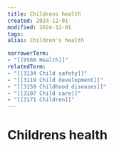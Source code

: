 ```yaml
---
title: Childrens health
created: 2024-12-01
modified: 2024-12-01
tags: 
alias: Children's health

narrowerTerm:
- "[[9568 Health]]"
relatedTerm:
- "[[3134 Child safety]]"
- "[[3119 Child development]]"
- "[[3159 Childhood diseases]]"
- "[[3107 Child care]]"
- "[[3171 Children]]"
---
```

# Childrens health
